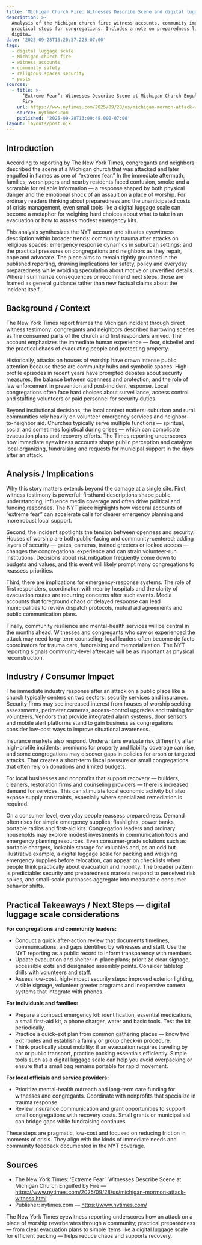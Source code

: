 ```yaml
---
title: 'Michigan Church Fire: Witnesses Describe Scene and digital luggage…'
description: >-
  Analysis of the Michigan church fire: witness accounts, community impact and
  practical steps for congregations. Includes a note on preparedness like a
  digita…
date: '2025-09-28T13:20:57.225-07:00'
tags:
  - digital luggage scale
  - Michigan church fire
  - witness accounts
  - community safety
  - religious spaces security
  - posts
sources:
  - title: >-
      ‘Extreme Fear’: Witnesses Describe Scene at Michigan Church Engulfed by
      Fire
    url: https://www.nytimes.com/2025/09/28/us/michigan-mormon-attack-witness.html
    source: nytimes.com
    published: '2025-09-28T13:09:48.000-07:00'
layout: layouts/post.njk
---
```


## Introduction

According to reporting by The New York Times, congregants and neighbors described the scene at a Michigan church that was attacked and later engulfed in flames as one of “extreme fear.” In the immediate aftermath, families, worshippers and nearby residents faced confusion, smoke and a scramble for reliable information — a response shaped by both physical danger and the emotional shock of an assault on a place of worship. For ordinary readers thinking about preparedness and the unanticipated costs of crisis management, even small tools like a digital luggage scale can become a metaphor for weighing hard choices about what to take in an evacuation or how to assess modest emergency kits.

This analysis synthesizes the NYT account and situates eyewitness description within broader trends: community trauma after attacks on religious spaces; emergency response dynamics in suburban settings; and the practical pressures on congregations and neighbors as they repair, cope and advocate. The piece aims to remain tightly grounded in the published reporting, drawing implications for safety, policy and everyday preparedness while avoiding speculation about motive or unverified details. Where I summarize consequences or recommend next steps, those are framed as general guidance rather than new factual claims about the incident itself.

## Background / Context

The New York Times report frames the Michigan incident through direct witness testimony: congregants and neighbors described harrowing scenes as fire consumed parts of the church and first responders arrived. The account emphasizes the immediate human experience — fear, disbelief and the practical chaos of evacuating people and protecting property.

Historically, attacks on houses of worship have drawn intense public attention because these are community hubs and symbolic spaces. High-profile episodes in recent years have prompted debates about security measures, the balance between openness and protection, and the role of law enforcement in prevention and post-incident response. Local congregations often face hard choices about surveillance, access control and staffing volunteers or paid personnel for security duties.

Beyond institutional decisions, the local context matters: suburban and rural communities rely heavily on volunteer emergency services and neighbor-to-neighbor aid. Churches typically serve multiple functions — spiritual, social and sometimes logistical during crises — which can complicate evacuation plans and recovery efforts. The Times reporting underscores how immediate eyewitness accounts shape public perception and catalyze local organizing, fundraising and requests for municipal support in the days after an attack.

## Analysis / Implications

Why this story matters extends beyond the damage at a single site. First, witness testimony is powerful: firsthand descriptions shape public understanding, influence media coverage and often drive political and funding responses. The NYT piece highlights how visceral accounts of “extreme fear” can accelerate calls for clearer emergency planning and more robust local support.

Second, the incident spotlights the tension between openness and security. Houses of worship are both public-facing and community-centered; adding layers of security — gates, cameras, trained greeters or locked access — changes the congregational experience and can strain volunteer-run institutions. Decisions about risk mitigation frequently come down to budgets and values, and this event will likely prompt many congregations to reassess priorities.

Third, there are implications for emergency-response systems. The role of first responders, coordination with nearby hospitals and the clarity of evacuation routes are recurring concerns after such events. Media accounts that foreground chaos or delayed response can lead municipalities to review dispatch protocols, mutual aid agreements and public communication plans.

Finally, community resilience and mental-health services will be central in the months ahead. Witnesses and congregants who saw or experienced the attack may need long-term counseling; local leaders often become de facto coordinators for trauma care, fundraising and memorialization. The NYT reporting signals community-level aftercare will be as important as physical reconstruction.

## Industry / Consumer Impact

The immediate industry response after an attack on a public place like a church typically centers on two sectors: security services and insurance. Security firms may see increased interest from houses of worship seeking assessments, perimeter cameras, access-control upgrades and training for volunteers. Vendors that provide integrated alarm systems, door sensors and mobile alert platforms stand to gain business as congregations consider low-cost ways to improve situational awareness.

Insurance markets also respond. Underwriters evaluate risk differently after high-profile incidents; premiums for property and liability coverage can rise, and some congregations may discover gaps in policies for arson or targeted attacks. That creates a short-term fiscal pressure on small congregations that often rely on donations and limited budgets.

For local businesses and nonprofits that support recovery — builders, cleaners, restoration firms and counseling providers — there is increased demand for services. This can stimulate local economic activity but also expose supply constraints, especially where specialized remediation is required.

On a consumer level, everyday people reassess preparedness. Demand often rises for simple emergency supplies: flashlights, power banks, portable radios and first-aid kits. Congregation leaders and ordinary households may explore modest investments in communication tools and emergency planning resources. Even consumer-grade solutions such as portable chargers, lockable storage for valuables and, as an odd but illustrative example, a digital luggage scale for packing and weighing emergency supplies before relocation, can appear on checklists when people think practically about evacuation and mobility. The broader pattern is predictable: security and preparedness markets respond to perceived risk spikes, and small-scale purchases aggregate into measurable consumer behavior shifts.

## Practical Takeaways / Next Steps — digital luggage scale considerations

**For congregations and community leaders:**

- Conduct a quick after-action review that documents timelines, communications, and gaps identified by witnesses and staff. Use the NYT reporting as a public record to inform transparency with members.
- Update evacuation and shelter-in-place plans; prioritize clear signage, accessible exits and designated assembly points. Consider tabletop drills with volunteers and staff.
- Assess low-cost, high-impact security steps: improved exterior lighting, visible signage, volunteer greeter programs and inexpensive camera systems that integrate with phones.

**For individuals and families:**

- Prepare a compact emergency kit: identification, essential medications, a small first-aid kit, a phone charger, water and basic tools. Test the kit periodically.
- Practice a quick-exit plan from common gathering places — know two exit routes and establish a family or group check-in procedure.
- Think practically about mobility: if an evacuation requires traveling by car or public transport, practice packing essentials efficiently. Simple tools such as a digital luggage scale can help you avoid overpacking or ensure that a small bag remains portable for rapid movement.

**For local officials and service providers:**

- Prioritize mental-health outreach and long-term care funding for witnesses and congregants. Coordinate with nonprofits that specialize in trauma response.
- Review insurance communication and grant opportunities to support small congregations with recovery costs. Small grants or municipal aid can bridge gaps while fundraising continues.

These steps are pragmatic, low-cost and focused on reducing friction in moments of crisis. They align with the kinds of immediate needs and community feedback documented in the NYT coverage.

## Sources

- The New York Times: ‘Extreme Fear’: Witnesses Describe Scene at Michigan Church Engulfed by Fire — https://www.nytimes.com/2025/09/28/us/michigan-mormon-attack-witness.html
- Publisher: nytimes.com — https://www.nytimes.com/

The New York Times eyewitness reporting underscores how an attack on a place of worship reverberates through a community; practical preparedness — from clear evacuation plans to simple items like a digital luggage scale for efficient packing — helps reduce chaos and supports recovery.
